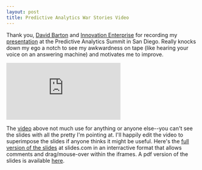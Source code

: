 ```yaml
---
layout: post
title: Predictive Analytics War Stories Video
---
```


Thank you, [David Barton](https://www.linkedin.com/profile/view?id=100854240) and [Innovation Enterprise](ieonline.com) for recording my [presentation](http://youtu.be/8n338W0yvoM) at the Predictive Analytics Summit in San Diego. Really knocks down my ego a notch to see my awkwardness on tape (like hearing your voice on an answering machine) and motivates me to improve. 

<iframe src="http://youtube.com/embed/8n338W0yvoM?wmode=opaque" frameborder="0">Predictive Analytics War Stories</iframe>

The [video](http://youtu.be/8n338W0yvoM) above not much use for anything or anyone else--you can't see the slides with all the pretty I'm pointing at. I'll happily edit the video to superimpose the slides if anyone thinks it might be useful. Here's the [full version of the slides](//slides.com/hobsonlane/data-analytics-war-stories/) at slides.com in an interractive format that allows comments and drag/mouse-over within the iframes. A pdf version of the slides is available [here](/images/Hobson-Lane-Predictive-Analytics-Innovation-Summit-San-Diego-2015.pdf).